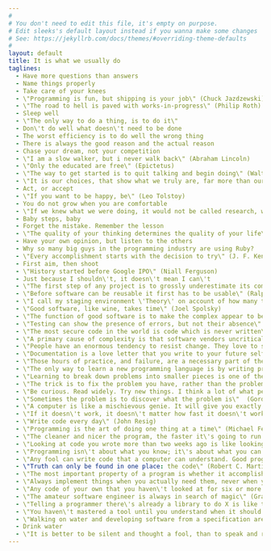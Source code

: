 ```yaml
---
#
# You don't need to edit this file, it's empty on purpose.
# Edit sleeks's default layout instead if you wanna make some changes
# See: https://jekyllrb.com/docs/themes/#overriding-theme-defaults
#
layout: default
title: It is what we usually do
taglines:
  - Have more questions than answers
  - Name things properly
  - Take care of your knees
  - \"Programming is fun, but shipping is your job\" (Chuck Jazdzewski)
  - \"The road to hell is paved with works-in-progress\" (Philip Roth)
  - Sleep well
  - \"The only way to do a thing, is to do it\"
  - Don\'t do well what doesn\'t need to be done
  - The worst efficiency is to do well the wrong thing
  - There is always the good reason and the actual reason
  - Chase your dream, not your competition
  - \"I am a slow walker, but i never walk back\" (Abraham Lincoln)
  - \"Only the educated are free\" (Epictetus)
  - \"The way to get started is to quit talking and begin doing\" (Walt Disney)
  - \"It is our choices, that show what we truly are, far more than our abilities\" (J. K Rowling)
  - Act, or accept
  - \"If you want to be happy, be\" (Leo Tolstoy)
  - You do not grow when you are comfortable
  - \"If we knew what we were doing, it would not be called research, would it?\" (A. Einstein)
  - Baby steps, baby
  - Forget the mistake. Remember the lesson
  - \"The quality of your thinking determines the quality of your life\" (A. R. Bernard)
  - Have your own opinion, but listen to the others
  - Why so many big guys in the programming industry are using Ruby?
  - \"Every accomplishment starts with the decision to try\" (J. F. Kennedy)
  - First aim, then shoot
  - \"History started before Google IPO\" (Niall Ferguson)
  - Just because I shouldn\'t, it doesn\'t mean I can\'t
  - \"The first step of any project is to grossly underestimate its complexity and difficulty\" (Nicoll Hunt)
  - \"Before software can be reusable it first has to be usable\" (Ralph Johnson)
  - \"I call my staging environment \'Theory\' on account of how many things work in theory, but not in production\" (Corey Quinn)
  - \"Good software, like wine, takes time\" (Joel Spolsky)
  - \"The function of good software is to make the complex appear to be simple\" (Grady Booch)
  - \"Testing can show the presence of errors, but not their absence\" (Edsger W. Dijkstra)
  - \"The most secure code in the world is code which is never written\" (Colin Percival)
  - \"A primary cause of complexity is that software vendors uncritically adopt almost any feature that users want\" (Niklaus Wirth)
  - \"People have an enormous tendency to resist change. They love to say, \'We have always done it this way.\' I try to fight that\" (Grace Hopper)
  - \"Documentation is a love letter that you write to your future self\" (Damian Conway)
  - \"Those hours of practice, and failure, are a necessary part of the learning process\" (Gina Sipley)
  - \"The only way to learn a new programming language is by writing programs in it\" (Dennis Ritchie)
  - \"Learning to break down problems into smaller pieces is one of the most important skills in computer science and life\"(Addy Osmani)
  - \"The trick is to fix the problem you have, rather than the problem you want\" (Bram Cohen)
  - \"Be curious. Read widely. Try new things. I think a lot of what people call intelligence boils down to curiosity\" (Aaron Swartz)
  - \"Sometimes the problem is to discover what the problem is\"  (Gordon Glegg)
  - \"A computer is like a mischievous genie. It will give you exactly what you ask for, but not always what you want\" (Joe Sondow)
  - \"If it doesn\'t work, it doesn\'t matter how fast it doesn\'t work\" (Mich Ravera)
  - \"Write code every day\" (John Resig)
  - \"Programming is the art of doing one thing at a time\" (Michael Feathers)
  - \"The cleaner and nicer the program, the faster it\'s going to run. And if it doesn\'t, it\'ll be easy to make it fast\" (Joshua Bloch)
  - \"Looking at code you wrote more than two weeks ago is like looking at code you are seeing for the first time\" (Dan Hurvitz)
  - \"Programming isn\'t about what you know; it\'s about what you can figure out\" (Chris Pine)
  - \"Any fool can write code that a computer can understand. Good programmers write code that humans can understand\" (Martin Fowler)
  - \"Truth can only be found in one place: the code\" (Robert C. Martin)
  - \"The most important property of a program is whether it accomplishes the intention of its user\" (C.A.R. Hoare)
  - \"Always implement things when you actually need them, never when you just foresee that you need them\" (Ron Jeffries)
  - \"Any code of your own that you haven\'t looked at for six or more months might as well have been written by someone else\" (Eagleson\'s Law)
  - \"The amateur software engineer is always in search of magic\" (Grady Booch)
  - \"Telling a programmer there\'s already a library to do X is like telling a songwriter there\'s already a song about love\" (Pete Cordell)
  - \"You haven\'t mastered a tool until you understand when it should not be used\" (Kelsey Hightower)
  - \"Walking on water and developing software from a specification are easy if both are frozen\" (Edward V Berard)
  - Drink water
  - \"It is better to be silent and thought a fool, than to speak and remove all doubt\" (Silvan Engel)
---
```


